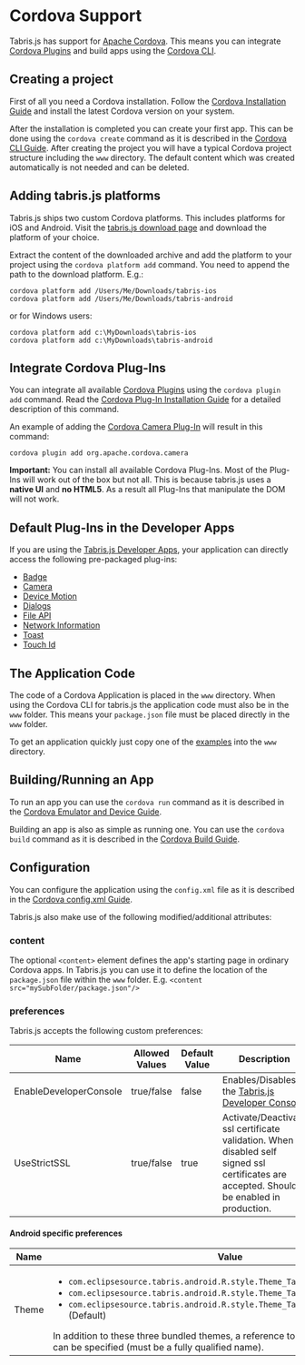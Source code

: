 # Cordova Support
Tabris.js has support for [Apache Cordova](http://cordova.apache.org/). This means you can integrate [Cordova Plugins](http://plugins.cordova.io/#/) and build apps using the [Cordova CLI](http://cordova.apache.org/docs/en/edge/guide_cli_index.md.html#The%20Command-Line%20Interface).

## Creating a project
First of all you need a Cordova installation. Follow the [Cordova Installation Guide](http://cordova.apache.org/docs/en/edge/guide_cli_index.md.html#The%20Command-Line%20Interface_installing_the_cordova_cli) and install the latest Cordova version on your system.

After the installation is completed you can create your first app. This can be done using the `cordova create` command as it is described in the [Cordova CLI Guide](http://cordova.apache.org/docs/en/edge/guide_cli_index.md.html#The%20Command-Line%20Interface_create_the_app). After creating the project you will have a typical Cordova project structure including the `www` directory. The default content which was created automatically is not needed and can be deleted.

## Adding tabris.js platforms
Tabris.js ships two custom Cordova platforms. This includes platforms for iOS and Android. Visit the [tabris.js download page](https://tabrisjs.com/downloads) and download the platform of your choice.

Extract the content of the downloaded archive and add the platform to your project using the `cordova platform add` command. You need to append the path to the download platform. E.g.:

```
cordova platform add /Users/Me/Downloads/tabris-ios
cordova platform add /Users/Me/Downloads/tabris-android
```
or for Windows users:
```
cordova platform add c:\MyDownloads\tabris-ios
cordova platform add c:\MyDownloads\tabris-android
```

## Integrate Cordova Plug-Ins
You can integrate all available [Cordova Plugins](http://plugins.cordova.io/#/) using the `cordova plugin add` command. Read the [Cordova Plug-In Installation Guide](http://cordova.apache.org/docs/en/edge/guide_cli_index.md.html#The%20Command-Line%20Interface_add_plugin_features) for a detailed description of this command.

An example of adding the [Cordova Camera Plug-In](http://plugins.cordova.io/#/package/org.apache.cordova.camera) will result in this command:
```
cordova plugin add org.apache.cordova.camera
```

**Important:** You can install all available Cordova Plug-Ins. Most of the Plug-Ins will work out of the box but not all. This is because tabris.js uses a **native UI** and **no HTML5**. As a result all Plug-Ins that manipulate the DOM will not work.

## Default Plug-Ins in the Developer Apps
If you are using the [Tabris.js Developer Apps](https://tabrisjs.com/documentation/getting-started), your application can directly access the following pre-packaged plug-ins:

* [Badge](http://plugins.cordova.io/#/package/de.appplant.cordova.plugin.badge)
* [Camera](http://plugins.cordova.io/#/package/org.apache.cordova.camera)
* [Device Motion](http://plugins.cordova.io/#/package/org.apache.cordova.device-motion)
* [Dialogs](http://plugins.cordova.io/#/package/org.apache.cordova.dialogs)
* [File API](http://plugins.cordova.io/#/package/org.apache.cordova.file)
* [Network Information](http://plugins.cordova.io/#/package/org.apache.cordova.network-information)
* [Toast](http://plugins.cordova.io/#/package/nl.x-services.plugins.toast)
* [Touch Id](http://plugins.cordova.io/#/package/io.monaca.touchid)

## The Application Code
The code of a Cordova Application is placed in the `www` directory. When using the Cordova CLI for tabris.js the application code must also be in the `www` folder. This means your `package.json` file must be placed directly in the `www` folder.

To get an application quickly just copy one of the [examples](https://github.com/eclipsesource/tabris-js/tree/master/examples) into the `www` directory.

## Building/Running an App
To run an app you can use the `cordova run` command as it is described in the [Cordova Emulator and Device Guide](http://cordova.apache.org/docs/en/edge/guide_cli_index.md.html#The%20Command-Line%20Interface_test_the_app_on_an_emulator_or_device).

Building an app is also as simple as running one. You can use the `cordova build` command as it is described in the [Cordova Build Guide](http://cordova.apache.org/docs/en/edge/guide_cli_index.md.html#The%20Command-Line%20Interface_build_the_app).

## Configuration
You can configure the application using the `config.xml` file as it is described in the [Cordova config.xml Guide](http://cordova.apache.org/docs/en/edge/config_ref_index.md.html#The%20config.xml%20File).

Tabris.js also make use of the following modified/additional attributes:

### content
The optional `<content>` element defines the app's starting page in ordinary Cordova apps. In Tabris.js you can use it to define the location of the `package.json` file within the `www` folder. E.g. `<content src="mySubFolder/package.json"/>`

### preferences
Tabris.js accepts the following custom preferences:

| Name                   | Allowed Values | Default Value | Description |
|------------------------|----------------|---------------|-------------|
| EnableDeveloperConsole | true/false     | false         | Enables/Disables the [Tabris.js Developer Console](https://tabrisjs.com/documentation/getting-started#the-developer-console).             |
| UseStrictSSL           | true/false     | true          | Activate/Deactivate ssl certificate validation. When disabled self signed ssl certificates are accepted. Should be enabled in production. |

#### Android specific preferences

| Name                    | Value |
|-------------------------|-------|
| Theme                   | <ul><li>`com.eclipsesource.tabris.android.R.style.Theme_Tabris`</li><li>`com.eclipsesource.tabris.android.R.style.Theme_Tabris_Light`</li><li>`com.eclipsesource.tabris.android.R.style.Theme_Tabris_Light_DarkActionBar` (Default)</ul>In addition to these three bundled themes, a reference to any other Android theme can be specified (must be a fully qualified name). |
